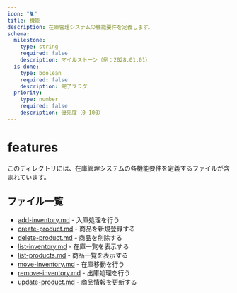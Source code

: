 ```yaml
---
icon: "🐈"
title: 機能
description: 在庫管理システムの機能要件を定義します。
schema:
  milestone:
    type: string
    required: false
    description: マイルストーン（例：2028.01.01）
  is-done:
    type: boolean
    required: false
    description: 完了フラグ
  priority:
    type: number
    required: false
    description: 優先度（0-100）
---
```


# features

このディレクトリには、在庫管理システムの各機能要件を定義するファイルが含まれています。

## ファイル一覧

- [add-inventory.md]() - 入庫処理を行う
- [create-product.md]() - 商品を新規登録する
- [delete-product.md]() - 商品を削除する
- [list-inventory.md]() - 在庫一覧を表示する
- [list-products.md]() - 商品一覧を表示する
- [move-inventory.md]() - 在庫移動を行う
- [remove-inventory.md]() - 出庫処理を行う
- [update-product.md]() - 商品情報を更新する
